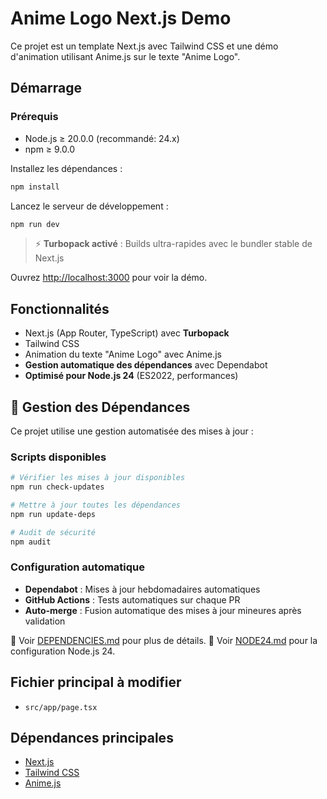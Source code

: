 # Anime Logo Next.js Demo

Ce projet est un template Next.js avec Tailwind CSS et une démo d'animation utilisant Anime.js sur le texte "Anime Logo".

## Démarrage

### Prérequis

- Node.js ≥ 20.0.0 (recommandé: 24.x)
- npm ≥ 9.0.0

Installez les dépendances :

```bash
npm install
```

Lancez le serveur de développement :

```bash
npm run dev
```

> ⚡ **Turbopack activé** : Builds ultra-rapides avec le bundler stable de Next.js

Ouvrez [http://localhost:3000](http://localhost:3000) pour voir la démo.

## Fonctionnalités

- Next.js (App Router, TypeScript) avec **Turbopack**
- Tailwind CSS
- Animation du texte "Anime Logo" avec Anime.js
- **Gestion automatique des dépendances** avec Dependabot
- **Optimisé pour Node.js 24** (ES2022, performances)

## 🔄 Gestion des Dépendances

Ce projet utilise une gestion automatisée des mises à jour :

### Scripts disponibles

```bash
# Vérifier les mises à jour disponibles
npm run check-updates

# Mettre à jour toutes les dépendances
npm run update-deps

# Audit de sécurité
npm audit
```

### Configuration automatique

- **Dependabot** : Mises à jour hebdomadaires automatiques
- **GitHub Actions** : Tests automatiques sur chaque PR
- **Auto-merge** : Fusion automatique des mises à jour mineures après validation

📖 Voir [DEPENDENCIES.md](./DEPENDENCIES.md) pour plus de détails.
📖 Voir [NODE24.md](./NODE24.md) pour la configuration Node.js 24.

## Fichier principal à modifier

- `src/app/page.tsx`

## Dépendances principales

- [Next.js](https://nextjs.org)
- [Tailwind CSS](https://tailwindcss.com)
- [Anime.js](https://animejs.com)
